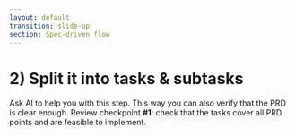 ```yaml
---
layout: default
transition: slide-up
section: Spec-driven flow
---
```


# 2) Split it into tasks & subtasks

<Card v-click icon="🤖" title="AI Agent" class="w-192">
  Ask AI to help you with this step. This way you can also verify that the PRD is clear enough.
</Card>

<Card v-click icon="👶" title="Review" class="mt-6 w-192">
  Review checkpoint <strong>#1</strong>: check that the tasks cover all PRD points and are feasible to implement.
</Card>

